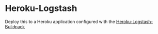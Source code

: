 # Heroku-Logstash
Deploy this to a Heroku application configured with the [Heroku-Logstash-Buildpack](https://github.com/BustedTees/heroku-buildpack-logstash)